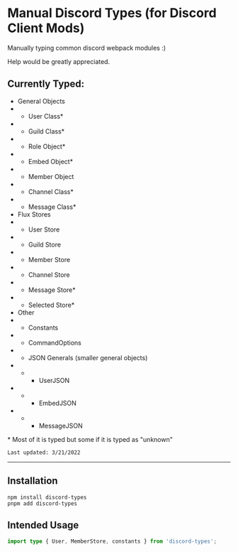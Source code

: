 # Manual Discord Types (for Discord Client Mods)

Manually typing common discord webpack modules :)

Help would be greatly appreciated.

## Currently Typed:
- General Objects
- - User Class*
- - Guild Class*
- - Role Object*
- - Embed Object*
- - Member Object
- - Channel Class*
- - Message Class*
- Flux Stores
- - User Store
- - Guild Store
- - Member Store
- - Channel Store
- - Message Store*
- - Selected Store*
- Other
- - Constants
- - CommandOptions
- - JSON Generals (smaller general objects)
- - - UserJSON
- - - EmbedJSON
- - - MessageJSON

\* Most of it is typed but some if it is typed as "unknown"

`Last updated: 3/21/2022`

---

## Installation
```
npm install discord-types
pnpm add discord-types
```

## Intended Usage
```ts
import type { User, MemberStore, constants } from 'discord-types';
```